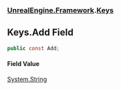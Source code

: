### [UnrealEngine.Framework](./UnrealEngine-Framework.md 'UnrealEngine.Framework').[Keys](./UnrealEngine-Framework-Keys.md 'UnrealEngine.Framework.Keys')
## Keys.Add Field
  
```csharp
public const Add;
```
#### Field Value
[System.String](https://docs.microsoft.com/en-us/dotnet/api/System.String 'System.String')  
